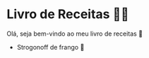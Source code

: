 # Livro de Receitas :man_cook:



Olá, seja bem-vindo ao meu livro de receitas :man_dancing:



- Strogonoff de frango :chicken:
